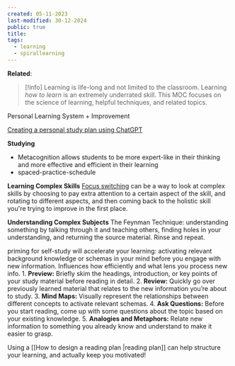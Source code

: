 ```yaml
---
created: 05-11-2023
last-modified: 30-12-2024
public: true
title: 
tags:
  - learning
  - spirallearning
---
```

**Related**:

> [!info]
> Learning is life-long and not limited to the classroom. Learning *how to learn* is an extremely underrated skill. This MOC focuses on the science of learning, helpful techniques, and related topics.

Personal Learning System + Improvement

[Creating a personal study plan using ChatGPT](https://docs.google.com/document/d/11zUnGttjECTBj9u0YYFahoeUA0H4MotNMsdJKXbd5rM/edit?tab=t.0)

**Studying**
* Metacognition allows students to be more expert-like in their thinking and more effective and efficient in their learning
* spaced-practice-schedule



**Learning Complex Skills**
[Focus switching](https://www.youtube.com/watch?v=OI_3bQ-EWSI) can be a way to look at complex skills by choosing to pay extra attention to a certain aspect of the skill, and rotating to different aspects, and then coming back to the holistic skill you're trying to improve in the first place. 

**Understanding Complex Subjects**
The Feynman Technique: understanding something by talking through it and teaching others, finding holes in your understanding, and returning the source material. Rinse and repeat.

priming for self-study will accelerate your learning: activating relevant background knowledge or schemas in your mind before you engage with new information. Influences how efficiently and what lens you process new info.
	1. **Preview:** Briefly skim the headings, introduction, or key points of your study material before reading in detail.
	2. **Review:** Quickly go over previously learned material that relates to the new information you’re about to study.
	3.  **Mind Maps:** Visually represent the relationships between different concepts to activate relevant schemas.
	4. **Ask Questions:** Before you start reading, come up with some questions about the topic based on your existing knowledge.
	5. **Analogies and Metaphors:** Relate new information to something you already know and understand to make it easier to grasp.

Using a [[How to design a reading plan |reading plan]] can help structure your learning, and actually keep you motivated!
